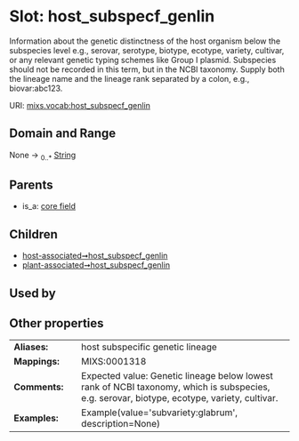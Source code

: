 
# Slot: host_subspecf_genlin


Information about the genetic distinctness of the host organism below the subspecies level e.g., serovar, serotype, biotype, ecotype, variety, cultivar, or any relevant genetic typing schemes like Group I plasmid. Subspecies should not be recorded in this term, but in the NCBI taxonomy. Supply both the lineage name and the lineage rank separated by a colon, e.g., biovar:abc123.

URI: [mixs.vocab:host_subspecf_genlin](https://w3id.org/mixs/vocab/host_subspecf_genlin)


## Domain and Range

None &#8594;  <sub>0..\*</sub> [String](types/String.md)

## Parents

 *  is_a: [core field](core_field.md)

## Children

 *  [host-associated➞host_subspecf_genlin](host_associated_host_subspecf_genlin.md)
 *  [plant-associated➞host_subspecf_genlin](plant_associated_host_subspecf_genlin.md)

## Used by


## Other properties

|  |  |  |
| --- | --- | --- |
| **Aliases:** | | host subspecific genetic lineage |
| **Mappings:** | | MIXS:0001318 |
| **Comments:** | | Expected value: Genetic lineage below lowest rank of NCBI taxonomy, which is subspecies, e.g. serovar, biotype, ecotype, variety, cultivar. |
| **Examples:** | | Example(value='subvariety:glabrum', description=None) |

